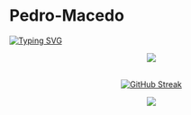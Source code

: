 # Pedro-Macedo
[![Typing SVG](https://readme-typing-svg.herokuapp.com?font=Fira+Code&duration=8000&pause=1000&color=FFFFFF&width=435&lines=Hi+there+my+name+is+Pedro+Macedo👋)](https://git.io/typing-svg)

<div align="center">
    <img src="https://skillicons.dev/icons?i=python,kotlin,c,js,nodejs,html,vscode,idea,linux,postgres,express,bash,java,arduino,gradle,react,typescript,postman&perline=7"/>
</div>

<br>
<div align="center">

[![GitHub Streak](https://github-readme-streak-stats.herokuapp.com?user=PedroMacedoo&theme=ocean-gradient&border_radius=10)](https://git.io/streak-stats)

<img src="https://github-readme-stats.vercel.app/api?username=PedroMacedo&show_icons=true&theme=tokyonight"/>

</div>
